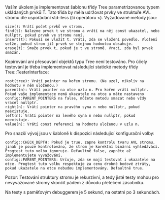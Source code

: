Vaším úkolem je implementovat šablonu třídy Tree parametrizovanou typem ukládaných prvků T. Tato třída by měla udržovat prvky ve struktuře AVL stromu dle uspořádání std::less<T> (či operátoru <). Vyžadované metody jsou:

    size(): Vrátí počet prvků ve stromu.
    find(t): Nalezne prvek t ve stromu a vrátí na něj const ukazatel, nebo nullptr, pokud prvek ve stromu není.
    insert(t): Pokusí se vložit t. Vrátí, zda se vložení povedlo. Vložení selže, pokud strom již prvek se stejnou hodnotou obsahuje.
    erase(t): Smaže prvek t, pokud je t ve stromě. Vrací, zda byl prvek smazán.

Kopírování ani přesouvání objektů typu Tree není testováno. Pro účely testování je třeba implementovat následující statické metody třídy Tree::TesterInterface:

    root(tree): Vrátí pointer na kořen stromu. (Na uzel, nikoliv na hodnotu v něm uloženou.)
    parent(n): Vrátí pointer na otce uzlu n. Pro kořen vrátí nullptr. Pokud vaše implementace nemá ukazatele na otce a máte nastaveno config::PARENT_POINTERS na false, můžete metodu smazat nebo vždy vracet nullptr.
    right(n): Vrátí pointer na pravého syna n nebo nullptr, pokud neexistuje.
    left(n): Vrátí pointer na levého syna n nebo nullptr, pokud neexistuje.
    value(n): Vrátí const referenci na hodnotu uloženou v uzlu n.

Pro snazší vývoj jsou v šabloně k dispozici následující konfigurační volby:

    config::CHECK_DEPTH: Pokud je true, zapne kontrolu tvaru AVL stromu, jinak je pouze kontrolováno, že strom je korektní binární vyhledávácí. Progtest tuto volbu ignoruje. Defaultně false, zapněte až implementujete vyvažování.
    config::PARENT_POINTERS: Určuje, zda se mají testovat i ukazatele na otce. Progtest tuto volbu respektuje za cenu drobné bodové ztráty, pokud ukazatele na otce nebudou implementovány. Defaultně true.

Pozor: Testování struktury stromu je rekurzivní, a tedy jisté testy mohou pro nevyvažované stromy skončit pádem z důvodu přetečení zásobníku.

Na testy s paměťovým debuggerem je 5 sekund, na ostatní po 3 sekundách.